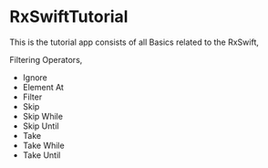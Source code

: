 # RxSwiftTutorial

This is the tutorial app consists of all Basics related to the RxSwift,



Filtering Operators,
* Ignore
* Element At
* Filter
* Skip
* Skip While
* Skip Until
* Take
* Take While
* Take Until


